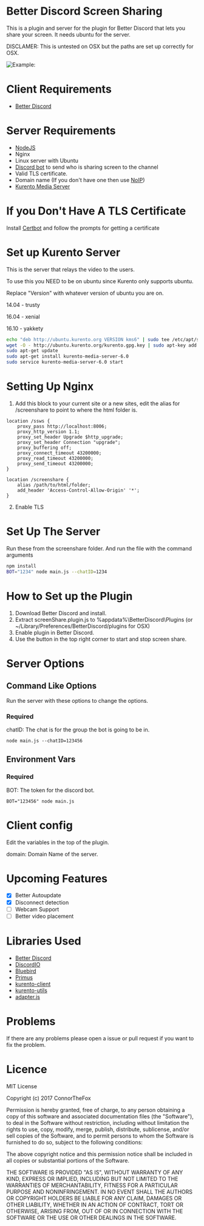 # Better Discord Screen Sharing

This is a plugin and server for the plugin for Better Discord that lets you share your screen. It needs ubuntu for the server.

DISCLAMER: This is untested on OSX but the paths are set up correctly for OSX.

![Example:](https://s16.postimg.org/jp7ptckj9/Picture.png)

# Client Requirements

* [Better Discord](https://github.com/Jiiks/BetterDiscordApp)

# Server Requirements

* [NodeJS](https://nodejs.org/en/download/)
* Nginx
* Linux server with Ubuntu
* [Discord bot](https://discordapp.com/developers/applications/) to send who is sharing screen to the channel
* Valid TLS certificate.
* Domain name (If you don't have one then use [NoIP](https://www.noip.com/))
* [Kurento Media Server](https://doc-kurento.readthedocs.io/en/stable/what_is_kurento.html)

# If you Don't Have A TLS Certificate

Install [Certbot](https://certbot.eff.org/#ubuntuxenial-nginx) and follow the prompts for getting a certificate

# Set up Kurento Server

This is the server that relays the video to the users.

To use this you NEED to be on ubuntu since Kurento only supports ubuntu.

Replace "Version" with whatever version of ubuntu you are on.

14.04 - trusty

16.04 - xenial

16.10 - yakkety

```bash
echo "deb http://ubuntu.kurento.org VERSION kms6" | sudo tee /etc/apt/sources.list.d/kurento.list
wget -O - http://ubuntu.kurento.org/kurento.gpg.key | sudo apt-key add -
sudo apt-get update
sudo apt-get install kurento-media-server-6.0
sudo service kurento-media-server-6.0 start
```

# Setting Up Nginx

1. Add this block to your current site or a new sites, edit the alias for /screenshare to point to where the html folder is.

```Nginx
location /ssws {
    proxy_pass http://localhost:8006;
    proxy_http_version 1.1;
    proxy_set_header Upgrade $http_upgrade;
    proxy_set_header Connection "upgrade";
    proxy_buffering off;
    proxy_connect_timeout 43200000;
    proxy_read_timeout 43200000;
    proxy_send_timeout 43200000;
}

location /screenshare {
    alias /path/to/html/folder;
    add_header 'Access-Control-Allow-Origin' '*';
}
```

2. Enable TLS

# Set Up The Server

Run these from the screenshare folder. And run the file with the command arguments

```bash
npm install
BOT="1234" node main.js --chatID=1234
```

# How to Set up the Plugin

1. Download Better Discord and install.
2. Extract screenShare.plugin.js to %appdata%\BetterDiscord\Plugins (or ~/Library/Preferences/BetterDiscord/plugins for OSX)
3. Enable plugin in Better Discord.
4. Use the button in the top right corner to start and stop screen share.

# Server Options

## Command Like Options

Run the server with these options to change the options.

### Required

chatID: The chat is for the group the bot is going to be in.

```node
node main.js --chatID=123456
```

## Environment Vars

### Required

BOT: The token for the discord bot.

```node
BOT="123456" node main.js
```

# Client config

Edit the variables in the top of the plugin.

domain: Domain Name of the server.

# Upcoming Features

- [x] Better Autoupdate
- [x] Disconnect detection
- [ ] Webcam Support
- [ ] Better video placement

# Libraries Used

* [Better Discord](https://github.com/Jiiks/BetterDiscordApp)
* [DiscordIO](https://github.com/izy521/discord.io)
* [Bluebird](https://github.com/petkaantonov/bluebird)
* [Primus](https://github.com/primus/primus)
* [kurento-client](https://github.com/Kurento/kurento-client-js)
* [kurento-utils](kurento-client)
* [adapter.js](https://github.com/webrtc/adapter)

# Problems

If there are any problems please open a issue or pull request if you want to fix the problem.

# Licence

MIT License

Copyright (c) 2017 ConnorTheFox

Permission is hereby granted, free of charge, to any person obtaining a copy of this software and associated documentation files (the "Software"), to deal in the Software without restriction, including without limitation the rights to use, copy, modify, merge, publish, distribute, sublicense, and/or sell copies of the Software, and to permit persons to whom the Software is furnished to do so, subject to the following conditions:

The above copyright notice and this permission notice shall be included in all copies or substantial portions of the Software.

THE SOFTWARE IS PROVIDED "AS IS", WITHOUT WARRANTY OF ANY KIND, EXPRESS OR IMPLIED, INCLUDING BUT NOT LIMITED TO THE WARRANTIES OF MERCHANTABILITY, FITNESS FOR A PARTICULAR PURPOSE AND NONINFRINGEMENT. IN NO EVENT SHALL THE AUTHORS OR COPYRIGHT HOLDERS BE LIABLE FOR ANY CLAIM, DAMAGES OR OTHER LIABILITY, WHETHER IN AN ACTION OF CONTRACT, TORT OR OTHERWISE, ARISING FROM, OUT OF OR IN CONNECTION WITH THE SOFTWARE OR THE USE OR OTHER DEALINGS IN THE SOFTWARE.
